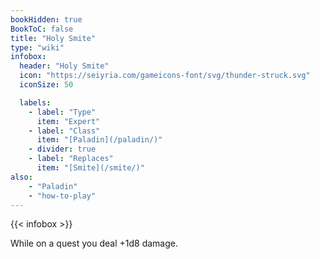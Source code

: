 ```yaml
---
bookHidden: true
BookToC: false
title: "Holy Smite"
type: "wiki"
infobox:
  header: "Holy Smite"
  icon: "https://seiyria.com/gameicons-font/svg/thunder-struck.svg"
  iconSize: 50

  labels:
    - label: "Type"
      item: "Expert"
    - label: "Class"
      item: "[Paladin](/paladin/)"
    - divider: true
    - label: "Replaces"
      item: "[Smite](/smite/)"
also:
    - "Paladin"
    - "how-to-play"
---
```


{{< infobox >}}

While on a quest you deal +1d8 damage.